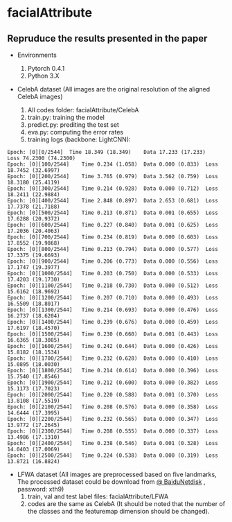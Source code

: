 # facialAttribute

## Repruduce the results presented in the paper

- Environments
  1. Pytorch 0.4.1
  2. Python 3.X
  
- CelebA dataset (All images are the original resolution of the aligned CelebA images)
  1. All codes folder: facialAttribute/CelebA 
  2. train.py: training the model
  3. predict.py: prediting the test set
  4. eva.py: computing the error rates
  5. training logs (backbone: LightCNN):
```lr: 0.01
Epoch: [0][0/2544]	Time 18.349 (18.349)	Data 17.233 (17.233)	Loss 74.2300 (74.2300)
Epoch: [0][100/2544]	Time 0.234 (1.058)	Data 0.000 (0.833)	Loss 18.7452 (32.6997)
Epoch: [0][200/2544]	Time 3.765 (0.979)	Data 3.562 (0.759)	Loss 18.3180 (25.4119)
Epoch: [0][300/2544]	Time 0.214 (0.928)	Data 0.000 (0.712)	Loss 18.2411 (22.9884)
Epoch: [0][400/2544]	Time 2.848 (0.897)	Data 2.653 (0.681)	Loss 17.7378 (21.7188)
Epoch: [0][500/2544]	Time 0.213 (0.871)	Data 0.001 (0.655)	Loss 17.6288 (20.9372)
Epoch: [0][600/2544]	Time 0.227 (0.840)	Data 0.001 (0.625)	Loss 17.2036 (20.4063)
Epoch: [0][700/2544]	Time 0.234 (0.819)	Data 0.000 (0.603)	Loss 17.8552 (19.9868)
Epoch: [0][800/2544]	Time 0.213 (0.794)	Data 0.000 (0.577)	Loss 17.3375 (19.6693)
Epoch: [0][900/2544]	Time 0.206 (0.773)	Data 0.000 (0.556)	Loss 17.1747 (19.3977)
Epoch: [0][1000/2544]	Time 0.203 (0.750)	Data 0.000 (0.533)	Loss 17.4203 (19.1730)
Epoch: [0][1100/2544]	Time 0.218 (0.730)	Data 0.000 (0.512)	Loss 15.6162 (18.9692)
Epoch: [0][1200/2544]	Time 0.207 (0.710)	Data 0.000 (0.493)	Loss 16.5509 (18.8017)
Epoch: [0][1300/2544]	Time 0.214 (0.693)	Data 0.000 (0.476)	Loss 16.2737 (18.6204)
Epoch: [0][1400/2544]	Time 0.239 (0.676)	Data 0.000 (0.459)	Loss 17.6197 (18.4570)
Epoch: [0][1500/2544]	Time 0.230 (0.660)	Data 0.001 (0.443)	Loss 16.6365 (18.3085)
Epoch: [0][1600/2544]	Time 0.242 (0.644)	Data 0.000 (0.426)	Loss 15.8182 (18.1534)
Epoch: [0][1700/2544]	Time 0.232 (0.628)	Data 0.000 (0.410)	Loss 15.0895 (18.0030)
Epoch: [0][1800/2544]	Time 0.214 (0.614)	Data 0.000 (0.396)	Loss 15.7540 (17.8546)
Epoch: [0][1900/2544]	Time 0.212 (0.600)	Data 0.000 (0.382)	Loss 15.1173 (17.7023)
Epoch: [0][2000/2544]	Time 0.220 (0.588)	Data 0.001 (0.370)	Loss 13.8108 (17.5519)
Epoch: [0][2100/2544]	Time 0.208 (0.576)	Data 0.000 (0.358)	Loss 14.6444 (17.3995)
Epoch: [0][2200/2544]	Time 0.232 (0.565)	Data 0.000 (0.347)	Loss 13.9772 (17.2645)
Epoch: [0][2300/2544]	Time 0.208 (0.555)	Data 0.000 (0.337)	Loss 13.4986 (17.1310)
Epoch: [0][2400/2544]	Time 0.238 (0.546)	Data 0.001 (0.328)	Loss 14.0403 (17.0069)
Epoch: [0][2500/2544]	Time 0.224 (0.538)	Data 0.000 (0.319)	Loss 13.8721 (16.8824)
```
- LFWA dataset (All images are preprocessed based on five landmarks, The processed dataset could be download from [@ BaiduNetdisk](https://pan.baidu.com/s/1-bxzom7IqhvXWWejS48P1Q) , password: xth9)
  1. train, val and test label files: facialAttribute/LFWA 
  2. codes are the same as CelebA (It should be noted that the number of the classes and the featuremap dimension should be changed).
